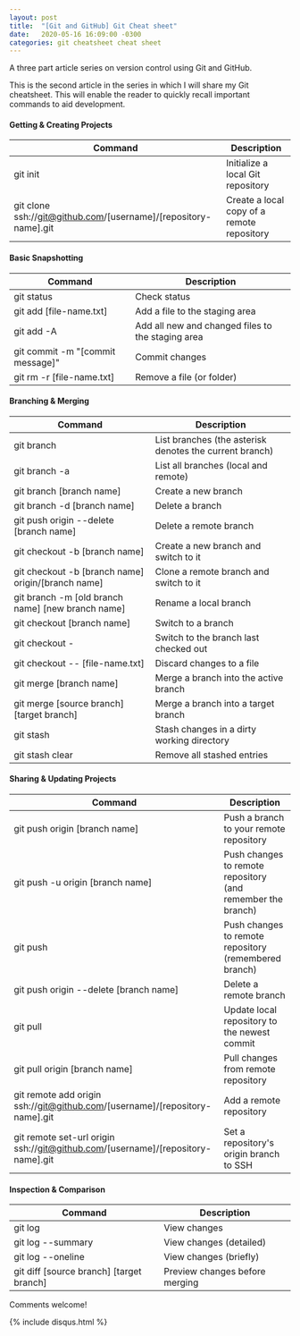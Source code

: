 ```yaml
---
layout: post
title:  "[Git and GitHub] Git Cheat sheet"
date:   2020-05-16 16:09:00 -0300
categories: git cheatsheet cheat sheet
---
```

A three part article series on version control using Git and GitHub. 

This is the second article in the series in which I will share my Git cheatsheet. This will enable the reader to quickly recall important commands to aid development. 

#### Getting & Creating Projects

| Command | Description |
| - | - |
| git init | Initialize a local Git repository |
| git clone ssh://git@github.com/[username]/[repository-name].git | Create a local copy of a remote repository |

#### Basic Snapshotting

| Command | Description |
| - | - |
| git status | Check status |
| git add [file-name.txt] | Add a file to the staging area |
| git add -A | Add all new and changed files to the staging area |
| git commit -m "[commit message]" | Commit changes |
| git rm -r [file-name.txt] | Remove a file (or folder) |

#### Branching & Merging

| Command | Description |
| - | - |
| git branch | List branches (the asterisk denotes the current branch) |
| git branch -a | List all branches (local and remote) |
| git branch [branch name] | Create a new branch |
| git branch -d [branch name] | Delete a branch |
| git push origin \-\-delete [branch name] | Delete a remote branch |
| git checkout -b [branch name] | Create a new branch and switch to it |
| git checkout -b [branch name] origin/[branch name] | Clone a remote branch and switch to it |
| git branch -m [old branch name] [new branch name] | Rename a local branch |
| git checkout [branch name] | Switch to a branch |
| git checkout - | Switch to the branch last checked out |
| git checkout \-\- [file-name.txt] | Discard changes to a file |
| git merge [branch name] | Merge a branch into the active branch |
| git merge [source branch] [target branch] | Merge a branch into a target branch |
| git stash | Stash changes in a dirty working directory |
| git stash clear | Remove all stashed entries |

#### Sharing & Updating Projects

| Command | Description |
| - | - |
| git push origin [branch name] | Push a branch to your remote repository |
| git push -u origin [branch name] | Push changes to remote repository (and remember the branch) |
| git push | Push changes to remote repository (remembered branch) |
| git push origin --delete [branch name] | Delete a remote branch |
| git pull | Update local repository to the newest commit |
| git pull origin [branch name] | Pull changes from remote repository |
| git remote add origin ssh://git@github.com/[username]/[repository-name].git | Add a remote repository |
| git remote set-url origin ssh://git@github.com/[username]/[repository-name].git | Set a repository's origin branch to SSH |

#### Inspection & Comparison

| Command | Description |
| - | - |
| git log | View changes |
| git log \-\-summary | View changes (detailed) |
| git log \-\-oneline | View changes (briefly) |
| git diff [source branch] [target branch] | Preview changes before merging |

Comments welcome!

{% include disqus.html %}
